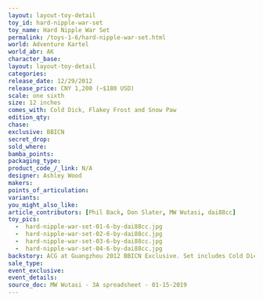 ```yaml
---
layout: layout-toy-detail 
toy_id: hard-nipple-war-set
toy_name: Hard Nipple War Set
permalink: /toys-1-6/hard-nipple-war-set.html
world: Adventure Kartel
world_abr: AK
character_base: 
layout: layout-toy-detail
categories: 
release_date: 12/29/2012
release_price: CNY 1,200 (~$180 USD)
scale: one sixth
size: 12 inches
comes_with: Cold Dick, Flakey Frost and Snow Paw
edition_qty: 
chase: 
exclusive: BBICN
secret_drop: 
sold_where: 
bamba_points: 
packaging_type: 
product_code_/_link: N/A
designer: Ashley Wood
makers: 
points_of_articulation: 
variants: 
you_might_also_like: 
article_contributors: [Phil Back, Don Slater, MW Wutasi, dai88cc]
toy_pics: 
  -  hard-nipple-war-set-01-6-by-dai88cc.jpg
  -  hard-nipple-war-set-02-6-by-dai88cc.jpg
  -  hard-nipple-war-set-03-6-by-dai88cc.jpg
  -  hard-nipple-war-set-04-6-by-dai88cc.jpg
backstory: ACG at Guangzhou 2012 BBICN Exclusive. Set includes Cold Dick, Flakey Frost and Snow Paw
sale_type: 
event_exclusive: 
event_details: 
source_doc: MW Wutasi - 3A spreadsheet - 01-15-2019
---
```

